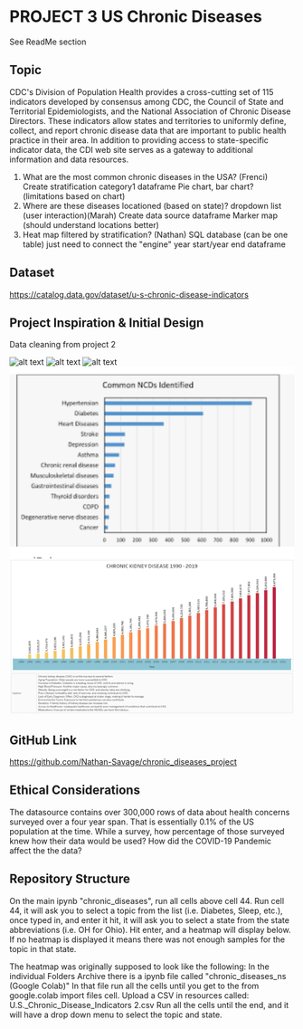 # PROJECT 3 US Chronic Diseases
See ReadMe section

## Topic
CDC's Division of Population Health provides a cross-cutting set of 115 indicators developed by consensus among CDC, the Council of State and Territorial Epidemiologists, and the National Association of Chronic Disease Directors. These indicators allow states and territories to uniformly define, collect, and report chronic disease data that are important to public health practice in their area. In addition to providing access to state-specific indicator data, the CDI web site serves as a gateway to additional information and data resources.

1. What are the most common chronic diseases in the USA? (Frenci)
    Create stratification category1 dataframe
    Pie chart, bar chart? (limitations based on chart)
2. Where are these diseases locationed (based on state)? dropdown list (user interaction)(Marah)
    Create data source dataframe
    Marker map (should understand locations better)
3. Heat map filtered by stratification? (Nathan)
    SQL database (can be one table) just need to connect the "engine" 
    year start/year end dataframe 


## Dataset

https://catalog.data.gov/dataset/u-s-chronic-disease-indicators


## Project Inspiration & Initial Design

Data cleaning from project 2

![alt text](<Screenshot 2024-12-18 at 9.50.29 PM.png>)
![alt text](<Screenshot 2024-12-18 at 9.50.44 PM.png>)
![alt text](<images/Screenshot 2024-12-19 at 7.22.15 PM.png>)
![alt text](images/image.png)
![alt text](images/chronic_kidney_disease_1990_-_2019_720.png)



## GitHub Link
https://github.com/Nathan-Savage/chronic_diseases_project

## Ethical Considerations
The datasource contains over 300,000 rows of data about health concerns surveyed over a four year span.
That is essentially 0.1% of the US population at the time.
While a survey, how percentage of those surveyed knew how their data would be used?
How did the COVID-19 Pandemic affect the the data?

## Repository Structure
On the main ipynb "chronic_diseases", run all cells above cell 44.
Run cell 44, it will ask you to select a topic from the list (i.e. Diabetes, Sleep, etc.), 
once typed in, and enter it hit, it will ask you to select a state from the state abbreviations (i.e. OH for Ohio).
Hit enter, and a heatmap will display below.
If no heatmap is displayed it means there was not enough samples for the topic in that state.

The heatmap was originally supposed to look like the following:
In the individual Folders Archive there is a ipynb file called "chronic_diseases_ns (Google Colab)"
In that file run all the cells until you get to the from google.colab import files cell.
Upload a CSV in resources called: U.S._Chronic_Disease_Indicators 2.csv
Run all the cells until the end, and it will have a drop down menu to select the topic and state.

